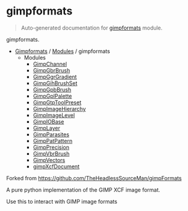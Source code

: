 # gimpformats

> Auto-generated documentation for [gimpformats](../../gimpformats/__init__.py) module.

gimpformats.

- [Gimpformats](../README.md#gimpformats-index) / [Modules](../README.md#gimpformats-modules) / gimpformats
    - Modules
        - [GimpChannel](GimpChannel.md#gimpchannel)
        - [GimpGbrBrush](GimpGbrBrush.md#gimpgbrbrush)
        - [GimpGgrGradient](GimpGgrGradient.md#gimpggrgradient)
        - [GimpGihBrushSet](GimpGihBrushSet.md#gimpgihbrushset)
        - [GimpGpbBrush](GimpGpbBrush.md#gimpgpbbrush)
        - [GimpGplPalette](GimpGplPalette.md#gimpgplpalette)
        - [GimpGtpToolPreset](GimpGtpToolPreset.md#gimpgtptoolpreset)
        - [GimpImageHierarchy](GimpImageHierarchy.md#gimpimagehierarchy)
        - [GimpImageLevel](GimpImageLevel.md#gimpimagelevel)
        - [GimpIOBase](GimpIOBase.md#gimpiobase)
        - [GimpLayer](GimpLayer.md#gimplayer)
        - [GimpParasites](GimpParasites.md#gimpparasites)
        - [GimpPatPattern](GimpPatPattern.md#gimppatpattern)
        - [GimpPrecision](GimpPrecision.md#gimpprecision)
        - [GimpVbrBrush](GimpVbrBrush.md#gimpvbrbrush)
        - [GimpVectors](GimpVectors.md#gimpvectors)
        - [gimpXcfDocument](gimpXcfDocument.md#gimpxcfdocument)

Forked from https://github.com/TheHeadlessSourceMan/gimpFormats

A pure python implementation of the GIMP XCF image format.

Use this to interact with GIMP image formats
